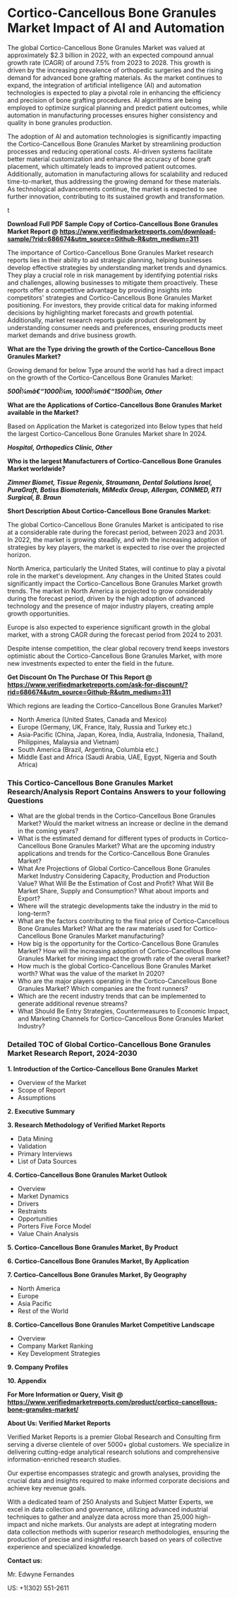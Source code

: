 <meta name="title" content="Global Cortico-Cancellous Bone Granules Market Impact of AI and Automation"><meta name="description" content="The global Cortico-Cancellous Bone Granules Market was valued at approximately $2.3 billion in 2022, with an expected compound annual growth rate (CAGR) of around 7.5%"><meta name="title" content="Cortico-Cancellous Bone Granules Market Size, Share, Scope, Trends, Growth, Opportunities, Analysis, Forecast"><h1>Cortico-Cancellous Bone Granules Market Impact of AI and Automation</h1><p>The global Cortico-Cancellous Bone Granules Market was valued at approximately $2.3 billion in 2022, with an expected compound annual growth rate (CAGR) of around 7.5% from 2023 to 2028. This growth is driven by the increasing prevalence of orthopedic surgeries and the rising demand for advanced bone grafting materials. As the market continues to expand, the integration of artificial intelligence (AI) and automation technologies is expected to play a pivotal role in enhancing the efficiency and precision of bone grafting procedures. AI algorithms are being employed to optimize surgical planning and predict patient outcomes, while automation in manufacturing processes ensures higher consistency and quality in bone granules production.</p><p>The adoption of AI and automation technologies is significantly impacting the Cortico-Cancellous Bone Granules Market by streamlining production processes and reducing operational costs. AI-driven systems facilitate better material customization and enhance the accuracy of bone graft placement, which ultimately leads to improved patient outcomes. Additionally, automation in manufacturing allows for scalability and reduced time-to-market, thus addressing the growing demand for these materials. As technological advancements continue, the market is expected to see further innovation, contributing to its sustained growth and transformation.</p>t</p><p id="" class=""><strong>Download Full PDF Sample Copy of Cortico-Cancellous Bone Granules Market Report @ <a href="https://www.verifiedmarketreports.com/download-sample/?rid=686674&utm_source=Github-R&utm_medium=311" target="_blank">https://www.verifiedmarketreports.com/download-sample/?rid=686674&utm_source=Github-R&utm_medium=311</a></strong></p><p>The importance of&nbsp;Cortico-Cancellous Bone Granules Market research reports lies in their ability to aid strategic planning, helping businesses develop effective strategies by understanding market trends and dynamics. They play a crucial role in risk management by identifying potential risks and challenges, allowing businesses to mitigate them proactively. These reports offer a competitive advantage by providing insights into competitors' strategies and Cortico-Cancellous Bone Granules Market positioning. For investors, they provide critical data for making informed decisions by highlighting market forecasts and growth potential. Additionally, market research reports guide product development by understanding consumer needs and preferences, ensuring products meet market demands and drive business growth.</p><p><strong>What are the&nbsp;Type driving the growth of the Cortico-Cancellous Bone Granules Market?</strong></p><p id="" class="">Growing demand for below Type around the world has had a direct impact on the growth of the Cortico-Cancellous Bone Granules Market:</p><em><strong>500Î¼mâ€“1000Î¼m, 1000Î¼mâ€“1500Î¼m, Other</strong></em></p><strong>What are the&nbsp;Applications&nbsp;of Cortico-Cancellous Bone Granules Market available in the Market?</strong></p><p id="" class="">Based on Application the Market is categorized into Below types that held the largest Cortico-Cancellous Bone Granules Market share In 2024.</p><em><strong>Hospital, Orthopedics Clinic, Other</strong></em></p><strong>Who is the largest Manufacturers of Cortico-Cancellous Bone Granules Market worldwide?</strong></p><p><em><strong>Zimmer Biomet, Tissue Regenix, Straumann, Dental Solutions Israel, PuraGraft, Botiss Biomaterials, MiMedix Group, Allergan, CONMED, RTI Surgical, B. Braun</strong></em></p><p id="" class=""><strong>Short Description About Cortico-Cancellous Bone Granules Market:</strong></p><p>The global Cortico-Cancellous Bone Granules Market is anticipated to rise at a considerable rate during the forecast period, between 2023 and 2031. In 2022, the market is growing steadily, and with the increasing adoption of strategies by key players, the market is expected to rise over the projected horizon.</p><p>North America, particularly the United States, will continue to play a pivotal role in the market's development. Any changes in the United States could significantly impact the Cortico-Cancellous Bone Granules Market growth trends. The market in North America is projected to grow considerably during the forecast period, driven by the high adoption of advanced technology and the presence of major industry players, creating ample growth opportunities.</p><p>Europe is also expected to experience significant growth in the global market, with a strong CAGR during the forecast period from 2024 to 2031.</p><p>Despite intense competition, the clear global recovery trend keeps investors optimistic about the Cortico-Cancellous Bone Granules Market, with more new investments expected to enter the field in the future.</p><p id="" class=""><strong>Get Discount On The Purchase Of This Report @ <a href="https://www.verifiedmarketreports.com/ask-for-discount/?rid=686674&utm_source=Github-R&utm_medium=311" target="_blank">https://www.verifiedmarketreports.com/ask-for-discount/?rid=686674&utm_source=Github-R&utm_medium=311</a></strong></p>Which regions are leading the Cortico-Cancellous Bone Granules Market?</p><ul><li>North America (United States, Canada and Mexico)</li><li>Europe (Germany, UK, France, Italy, Russia and Turkey etc.)</li><li>Asia-Pacific (China, Japan, Korea, India, Australia, Indonesia, Thailand, Philippines, Malaysia and Vietnam)</li><li>South America (Brazil, Argentina, Columbia etc.)</li><li>Middle East and Africa (Saudi Arabia, UAE, Egypt, Nigeria and South Africa)</li></ul><h3 id="" class="">This Cortico-Cancellous Bone Granules Market Research/Analysis Report Contains Answers to your following Questions</h3><ul><li>What are the global trends in the Cortico-Cancellous Bone Granules Market? Would the market witness an increase or decline in the demand in the coming years?</li><li>What is the estimated demand for different types of products in Cortico-Cancellous Bone Granules Market? What are the upcoming industry applications and trends for the Cortico-Cancellous Bone Granules Market?</li><li>What Are Projections of Global Cortico-Cancellous Bone Granules Market Industry Considering Capacity, Production and Production Value? What Will Be the Estimation of Cost and Profit? What Will Be Market Share, Supply and Consumption? What about imports and Export?</li><li>Where will the strategic developments take the industry in the mid to long-term?</li><li>What are the factors contributing to the final price of Cortico-Cancellous Bone Granules Market? What are the raw materials used for Cortico-Cancellous Bone Granules Market manufacturing?</li><li>How big is the opportunity for the Cortico-Cancellous Bone Granules Market? How will the increasing adoption of Cortico-Cancellous Bone Granules Market for mining impact the growth rate of the overall market?</li><li>How much is the global Cortico-Cancellous Bone Granules Market worth? What was the value of the market In 2020?</li><li>Who are the major players operating in the Cortico-Cancellous Bone Granules Market? Which companies are the front runners?</li><li>Which are the recent industry trends that can be implemented to generate additional revenue streams?</li><li>What Should Be Entry Strategies, Countermeasures to Economic Impact, and Marketing Channels for Cortico-Cancellous Bone Granules Market Industry?</li></ul><h3 id="" class="">Detailed TOC of Global Cortico-Cancellous Bone Granules Market Research Report, 2024-2030</h3><p id="" class=""><strong>1. Introduction of the Cortico-Cancellous Bone Granules Market</strong></p><ul><li>Overview of the Market</li><li>Scope of Report</li><li>Assumptions</li></ul><p id="" class=""><strong>2. Executive Summary</strong></p><p id="" class=""><strong>3. Research Methodology of Verified Market Reports</strong></p><ul><li>Data Mining</li><li>Validation</li><li>Primary Interviews</li><li>List of Data Sources</li></ul><p id="" class=""><strong>4. Cortico-Cancellous Bone Granules Market Outlook</strong></p><ul><li>Overview</li><li>Market Dynamics</li><li>Drivers</li><li>Restraints</li><li>Opportunities</li><li>Porters Five Force Model</li><li>Value Chain Analysis</li></ul><p id="" class=""><strong>5. Cortico-Cancellous Bone Granules Market, By Product</strong></p><p id="" class=""><strong>6. Cortico-Cancellous Bone Granules Market, By Application</strong></p><p id="" class=""><strong>7. Cortico-Cancellous Bone Granules Market, By Geography</strong></p><ul><li>North America</li><li>Europe</li><li>Asia Pacific</li><li>Rest of the World</li></ul><p id="" class=""><strong>8. Cortico-Cancellous Bone Granules Market Competitive Landscape</strong></p><ul><li>Overview</li><li>Company Market Ranking</li><li>Key Development Strategies</li></ul><p id="" class=""><strong>9. Company Profiles</strong></p><p id="" class=""><strong>10. Appendix</strong></p><p id="" class=""><strong>For More Information or Query, Visit @ <a href="https://www.verifiedmarketreports.com/product/cortico-cancellous-bone-granules-market/" target="_blank">https://www.verifiedmarketreports.com/product/cortico-cancellous-bone-granules-market/</a></strong></p><p id="" class=""><strong>About Us: Verified Market Reports</strong></p><p id="" class="">Verified Market Reports is a premier Global Research and Consulting firm serving a diverse clientele of over 5000+ global customers. We specialize in delivering cutting-edge analytical research solutions and comprehensive information-enriched research studies.</p><p id="" class="">Our expertise encompasses strategic and growth analyses, providing the crucial data and insights required to make informed corporate decisions and achieve key revenue goals.</p><p id="" class="">With a dedicated team of 250 Analysts and Subject Matter Experts, we excel in data collection and governance, utilizing advanced industrial techniques to gather and analyze data across more than 25,000 high-impact and niche markets. Our analysts are adept at integrating modern data collection methods with superior research methodologies, ensuring the production of precise and insightful research based on years of collective experience and specialized knowledge.</p><p id="" class=""><strong>Contact us:</strong></p><p id="" class="">Mr. Edwyne Fernandes</p><p id="" class="">US: +1(302) 551-2611</p>